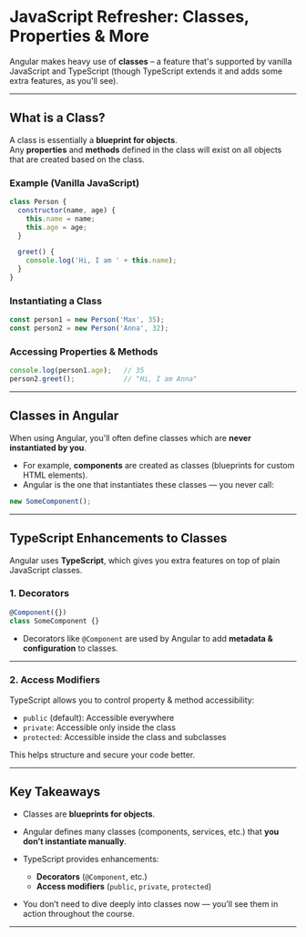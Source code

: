 # JavaScript Refresher: Classes, Properties & More

Angular makes heavy use of **classes** – a feature that's supported by vanilla JavaScript and TypeScript (though TypeScript extends it and adds some extra features, as you'll see).

---

## What is a Class?

A class is essentially a **blueprint for objects**.  
Any **properties** and **methods** defined in the class will exist on all objects that are created based on the class.

### Example (Vanilla JavaScript)

```javascript
class Person {
  constructor(name, age) {
    this.name = name;
    this.age = age;
  }

  greet() {
    console.log('Hi, I am ' + this.name);
  }
}
````

### Instantiating a Class

```javascript
const person1 = new Person('Max', 35);
const person2 = new Person('Anna', 32);
```

### Accessing Properties & Methods

```javascript
console.log(person1.age);   // 35
person2.greet();            // "Hi, I am Anna"
```

---

## Classes in Angular

When using Angular, you'll often define classes which are **never instantiated by you**.

* For example, **components** are created as classes (blueprints for custom HTML elements).
* Angular is the one that instantiates these classes — you never call:

```javascript
new SomeComponent();
```

---

## TypeScript Enhancements to Classes

Angular uses **TypeScript**, which gives you extra features on top of plain JavaScript classes.

### 1. Decorators

```typescript
@Component({})
class SomeComponent {}
```

* Decorators like `@Component` are used by Angular to add **metadata & configuration** to classes.

---

### 2. Access Modifiers

TypeScript allows you to control property & method accessibility:

* `public` (default): Accessible everywhere
* `private`: Accessible only inside the class
* `protected`: Accessible inside the class and subclasses

This helps structure and secure your code better.

---

## Key Takeaways

* Classes are **blueprints for objects**.
* Angular defines many classes (components, services, etc.) that **you don’t instantiate manually**.
* TypeScript provides enhancements:

  * **Decorators** (`@Component`, etc.)
  * **Access modifiers** (`public`, `private`, `protected`)
* You don’t need to dive deeply into classes now — you’ll see them in action throughout the course.

---

